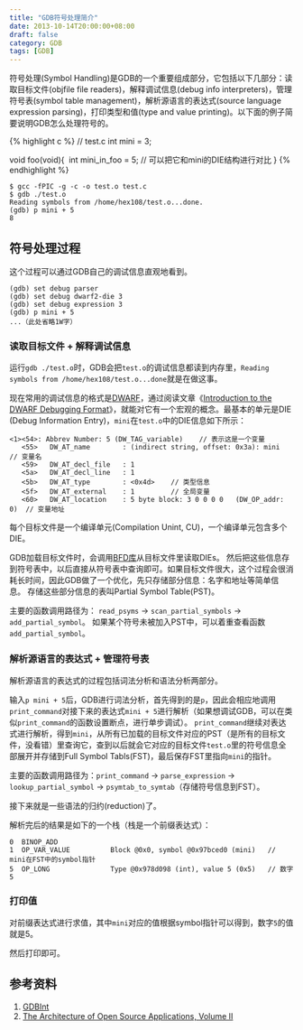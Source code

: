 ```yaml
---
title: "GDB符号处理简介"
date: 2013-10-14T20:00:00+08:00
draft: false
category: GDB 
tags: [GDB]
---
```


符号处理(Symbol Handling)是GDB的一个重要组成部分，它包括以下几部分：读取目标文件(objfile file readers)，解释调试信息(debug info interpreters)，管理符号表(symbol table management)，解析源语言的表达式(source language expression parsing)，打印类型和值(type and value printing)。以下面的例子简要说明GDB怎么处理符号的。

{% highlight c %}
// test.c
int mini = 3;

void foo(void){
​    int mini_in_foo = 5;  // 可以把它和mini的DIE结构进行对比
}
{% endhighlight %}

    $ gcc -fPIC -g -c -o test.o test.c
    $ gdb ./test.o
    Reading symbols from /home/hex108/test.o...done.
    (gdb) p mini + 5
    8

## 符号处理过程
这个过程可以通过GDB自己的调试信息直观地看到。

    (gdb) set debug parser
    (gdb) set debug dwarf2-die 3
    (gdb) set debug expression 3
    (gdb) p mini + 5
    ...（此处省略1W字）

### 读取目标文件 + 解释调试信息
运行`gdb ./test.o`时，GDB会把`test.o`的调试信息都读到内存里，`Reading symbols from /home/hex108/test.o...done`就是在做这事。

现在常用的调试信息的格式是[DWARF](http://en.wikipedia.org/wiki/DWARF)，通过阅读文章《[Introduction to the DWARF Debugging Format](http://www.dwarfstd.org/doc/Debugging%20using%20DWARF.pdf)》，就能对它有一个宏观的概念。最基本的单元是DIE (Debug Information Entry)，`mini`在`test.o`中的DIE信息如下所示：

    <1><54>: Abbrev Number: 5 (DW_TAG_variable)    // 表示这是一个变量
       <55>   DW_AT_name        : (indirect string, offset: 0x3a): mini	 // 变量名
       <59>   DW_AT_decl_file   : 1	 
       <5a>   DW_AT_decl_line   : 1	
       <5b>   DW_AT_type        : <0x4d>	// 类型信息
       <5f>   DW_AT_external    : 1	        // 全局变量
       <60>   DW_AT_location    : 5 byte block: 3 0 0 0 0 	(DW_OP_addr: 0)  // 变量地址

每个目标文件是一个编译单元(Compilation Unint, CU)，一个编译单元包含多个DIE。

GDB加载目标文件时，会调用[BFD库](http://en.wikipedia.org/wiki/Binary_File_Descriptor_library)从目标文件里读取DIEs。
然后把这些信息存到符号表中，以后直接从符号表中查询即可。如果目标文件很大，这个过程会很消耗长时间，因此GDB做了一个优化，先只存储部分信息：名字和地址等简单信息。
存储这些部分信息的表叫Partial Symbol Table(PST)。

主要的函数调用路径为： `read_psyms` -> `scan_partial_symbols` -> `add_partial_symbol`。
如果某个符号未被加入PST中，可以着重查看函数`add_partial_symbol`。

### 解析源语言的表达式 + 管理符号表 
解析源语言的表达式的过程包括词法分析和语法分析两部分。

输入`p mini + 5`后，GDB进行词法分析，首先得到的是`p`，因此会相应地调用`print_command`对接下来的表达式`mini + 5`进行解析（如果想调试GDB，可以在类似`print_command`的函数设置断点，进行单步调试）。
`print_command`继续对表达式进行解析，得到`mini`，从所有已加载的目标文件对应的PST（是所有的目标文件，没看错）里查询它，查到以后就会它对应的目标文件`test.o`里的符号信息全部展开并存储到Full Symbol Tabls(FST)，最后保存FST里指向`mini`的指针。

主要的函数调用路径为：`print_command` -> `parse_expression` -> `lookup_partial_symbol` -> `psymtab_to_symtab`（存储符号信息到FST）。

接下来就是一些语法的归约(reduction)了。

解析完后的结果是如下的一个栈（栈是一个前缀表达式）：

    0  BINOP_ADD             
    1  OP_VAR_VALUE          Block @0x0, symbol @0x97bced0 (mini)   // mini在FST中的symbol指针
    5  OP_LONG               Type @0x978d098 (int), value 5 (0x5)   // 数字5

### 打印值
对前缀表达式进行求值，其中`mini`对应的值根据symbol指针可以得到，数字`5`的值就是5。

然后打印即可。

## 参考资料
1. [GDBInt](https://sourceware.org/gdb/onlinedocs/gdbint/)
2. [The Architecture of Open Source Applications, Volume II](http://aosabook.org/en/gdb.html)
